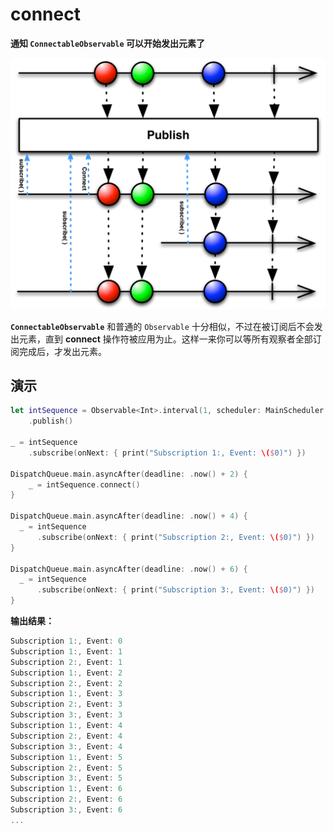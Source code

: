# connect

**通知 `ConnectableObservable` 可以开始发出元素了**

![](../.gitbook/assets/publish%20%281%29.png)

 **`ConnectableObservable`** 和普通的 `Observable` 十分相似，不过在被订阅后不会发出元素，直到 **connect** 操作符被应用为止。这样一来你可以等所有观察者全部订阅完成后，才发出元素。

## 演示

```swift
let intSequence = Observable<Int>.interval(1, scheduler: MainScheduler.instance)
    .publish()

_ = intSequence
    .subscribe(onNext: { print("Subscription 1:, Event: \($0)") })

DispatchQueue.main.asyncAfter(deadline: .now() + 2) {
    _ = intSequence.connect()
}

DispatchQueue.main.asyncAfter(deadline: .now() + 4) {
  _ = intSequence
      .subscribe(onNext: { print("Subscription 2:, Event: \($0)") })
}

DispatchQueue.main.asyncAfter(deadline: .now() + 6) {
  _ = intSequence
      .subscribe(onNext: { print("Subscription 3:, Event: \($0)") })
}
```

**输出结果：**

```swift
Subscription 1:, Event: 0
Subscription 1:, Event: 1
Subscription 2:, Event: 1
Subscription 1:, Event: 2
Subscription 2:, Event: 2
Subscription 1:, Event: 3
Subscription 2:, Event: 3
Subscription 3:, Event: 3
Subscription 1:, Event: 4
Subscription 2:, Event: 4
Subscription 3:, Event: 4
Subscription 1:, Event: 5
Subscription 2:, Event: 5
Subscription 3:, Event: 5
Subscription 1:, Event: 6
Subscription 2:, Event: 6
Subscription 3:, Event: 6
...
```

